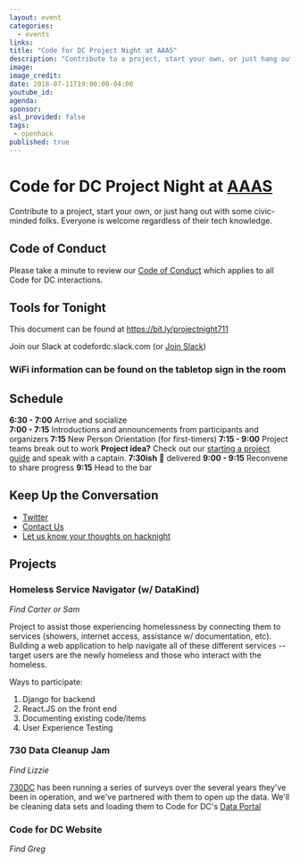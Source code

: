```yaml
---
layout: event
categories:
  - events
links:
title: "Code for DC Project Night at AAAS"
description: "Contribute to a project, start your own, or just hang out with some civic-minded folks. Everyone is welcome regardless of their tech knowledge."
image:
image_credit:
date: 2018-07-11T19:00:00-04:00
youtube_id:
agenda:
sponsor:
asl_provided: false
tags:
 - openhack
published: true
---
```



# Code for DC Project Night at [AAAS](https://goo.gl/maps/rnQ99utM5Lk)
Contribute to a project, start your own, or just hang out with some civic-minded folks. Everyone is welcome regardless of their tech knowledge.

## Code of Conduct
Please take a minute to review our [Code of Conduct](http://codefordc.org/resources/codeofconduct.html) which applies to all Code for DC interactions.

## Tools for Tonight

This document can be found at https://bit.ly/projectnight711

Join our Slack at codefordc.slack.com (or [Join Slack](https://codefordc.org/resources/slack.html))

### **WiFi information can be found on the tabletop sign in the room**

## Schedule
**6:30 - 7:00** Arrive and socialize  
**7:00 - 7:15** Introductions and announcements from participants and organizers
**7:15** New Person Orientation (for first-timers)
**7:15 - 9:00** Project teams break out to work
**Project idea?** Check out our [starting a project guide](https://codefordc.org/resources/startaproject.html) and speak with a captain.
**7:30ish** :pizza: delivered
**9:00 - 9:15** Reconvene to share progress
**9:15** Head to the bar   

## Keep Up the Conversation

 - [Twitter](https://twitter.com/codefordc)
 - [Contact Us](http://codefordc.org/contact.html)
 - [Let us know your thoughts on hacknight](https://goo.gl/forms/HeEVko0ulBwDI2sP2)

## Projects


### Homeless Service Navigator (w/ DataKind)
_Find Carter or Sam_

Project to assist those experiencing homelessness by connecting them to services (showers, internet access, assistance w/ documentation, etc). Building a web application to help navigate all of these different services -- target users are the newly homeless and those who interact with the homeless.

Ways to participate:
1. Django for backend
2. React.JS on the front end
3. Documenting existing code/items
4. User Experience Testing


### 730 Data Cleanup Jam
_Find Lizzie_

[730DC](http://730dc.com/) has been running a series of surveys over the several years they've been in operation, and we've partnered with them to open up the data. We'll be cleaning data sets and loading them to Code for DC's [Data Portal](http://data.codefordc.org/)


### Code for DC Website
_Find Greg_
